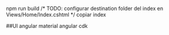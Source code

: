 npm run build /* TODO: configurar destination folder del index en Views/Home/Index.cshtml */
copiar index


##UI
angular material
angular cdk